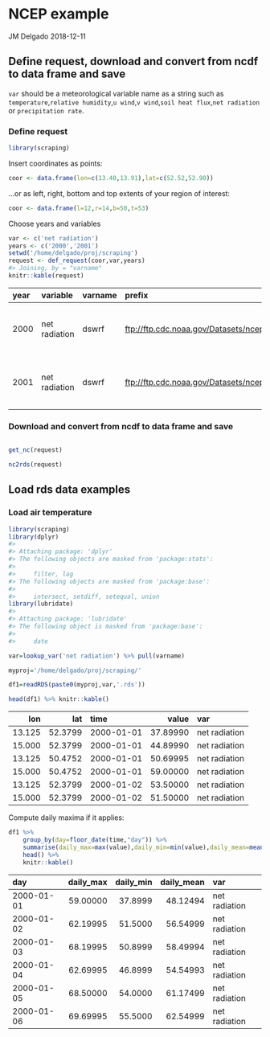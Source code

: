 NCEP example
================
JM Delgado
2018-12-11

Define request, download and convert from ncdf to data frame and save
---------------------------------------------------------------------

`var` should be a meteorological variable name as a string such as `temperature`,`relative humidity`,`u wind`,`v wind`,`soil heat flux`,`net radiation` or `precipitation rate`.

### Define request

``` r
library(scraping)
```

Insert coordinates as points:

``` r
coor <- data.frame(lon=c(13.40,13.91),lat=c(52.52,52.90))
```

...or as left, right, bottom and top extents of your region of interest:

``` r
coor <- data.frame(l=12,r=14,b=50,t=53)
```

Choose years and variables

``` r
var <- c('net radiation')
years <- c('2000','2001')
setwd('/home/delgado/proj/scraping')
request <- def_request(coor,var,years)
#> Joining, by = "varname"
knitr::kable(request)
```

| year | variable      | varname | prefix                                                                     | fname           | geometry                               |
|:-----|:--------------|:--------|:---------------------------------------------------------------------------|:----------------|:---------------------------------------|
| 2000 | net radiation | dswrf   | <ftp://ftp.cdc.noaa.gov/Datasets/ncep.reanalysis.dailyavgs/surface_gauss/> | dswrf.sfc.gauss | 12, 14, 14, 12, 12, 50, 50, 53, 53, 50 |
| 2001 | net radiation | dswrf   | <ftp://ftp.cdc.noaa.gov/Datasets/ncep.reanalysis.dailyavgs/surface_gauss/> | dswrf.sfc.gauss | 12, 14, 14, 12, 12, 50, 50, 53, 53, 50 |

### Download and convert from ncdf to data frame and save

``` r

get_nc(request)

nc2rds(request)
```

Load rds data examples
----------------------

### Load air temperature

``` r
library(scraping)
library(dplyr)
#> 
#> Attaching package: 'dplyr'
#> The following objects are masked from 'package:stats':
#> 
#>     filter, lag
#> The following objects are masked from 'package:base':
#> 
#>     intersect, setdiff, setequal, union
library(lubridate)
#> 
#> Attaching package: 'lubridate'
#> The following object is masked from 'package:base':
#> 
#>     date

var=lookup_var('net radiation') %>% pull(varname)

myproj='/home/delgado/proj/scraping/'

df1=readRDS(paste0(myproj,var,'.rds'))

head(df1) %>% knitr::kable()
```

|     lon|      lat| time       |     value| var           |
|-------:|--------:|:-----------|---------:|:--------------|
|  13.125|  52.3799| 2000-01-01 |  37.89990| net radiation |
|  15.000|  52.3799| 2000-01-01 |  44.89990| net radiation |
|  13.125|  50.4752| 2000-01-01 |  50.69995| net radiation |
|  15.000|  50.4752| 2000-01-01 |  59.00000| net radiation |
|  13.125|  52.3799| 2000-01-02 |  53.50000| net radiation |
|  15.000|  52.3799| 2000-01-02 |  51.50000| net radiation |

Compute daily maxima if it applies:

``` r
df1 %>%
    group_by(day=floor_date(time,"day")) %>%
    summarise(daily_max=max(value),daily_min=min(value),daily_mean=mean(value),var=first(var)) %>%  
    head() %>%
    knitr::kable()
```

| day        |  daily\_max|  daily\_min|  daily\_mean| var           |
|:-----------|-----------:|-----------:|------------:|:--------------|
| 2000-01-01 |    59.00000|     37.8999|     48.12494| net radiation |
| 2000-01-02 |    62.19995|     51.5000|     56.54999| net radiation |
| 2000-01-03 |    68.19995|     50.8999|     58.49994| net radiation |
| 2000-01-04 |    62.69995|     46.8999|     54.54993| net radiation |
| 2000-01-05 |    68.50000|     54.0000|     61.17499| net radiation |
| 2000-01-06 |    69.69995|     55.5000|     62.54999| net radiation |
